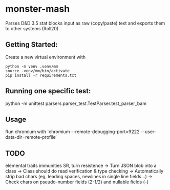 # monster-mash
Parses D&amp;D 3.5 stat blocks input as raw (copy/paste) text and exports them to other systems (Roll20)

## Getting Started:
Create a new virtual environment with

```
python -m venv .venv/mm
source .venv/mm/bin/activate
pip install -r requirements.txt
```

## Running one specific test:
python -m unittest parsers.parser_test.TestParser.test_parser_bam

## Usage

Run chromium with `chromium --remote-debugging-port=9222 --user-data-dir=remote-profile‘

## TODO
elemental traits
immunities
SR, turn resistence
-> Turn JSON blob into a class
   -> Class should do read verification & type checking
   -> Automatically strip bad chars (eg, leading spaces, newlines in single line fields...)
   -> Check chars on pseudo-number fields (2-1/2) and nullable fields (-)
